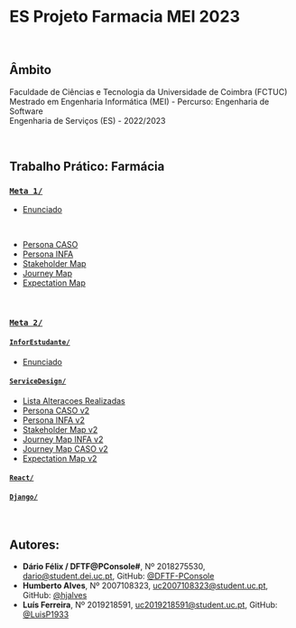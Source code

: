 # ES Projeto Farmacia MEI 2023

<br />

## Âmbito

Faculdade de Ciências e Tecnologia da Universidade de Coimbra (FCTUC) <br />
Mestrado em Engenharia Informática (MEI) - Percurso: Engenharia de Software <br />
Engenharia de Serviços (ES) - 2022/2023 <br />

<br />

## Trabalho Prático: Farmácia

### [`Meta 1/`](Meta%201/)
- [Enunciado](Meta%201/InforEstudante/TP%202022-2023%20(2S)%20-%20Part%201.pdf)

<br />

- [Persona CASO](Meta%201/Persona_CASO.pdf)
- [Persona INFA](Meta%201/Persona_INFA.pdf)
- [Stakeholder Map](Meta%201/Stakeholder_Map.pdf)
- [Journey Map](Meta%201/JourneyMap_AllInOne.pdf)
- [Expectation Map](Meta%201/Expectation%20Map.pdf)

<br />

### [`Meta 2/`](Meta%202/)

#### [`InforEstudante/`](Meta%202/InforEstudante/)
- [Enunciado](Meta%202/InforEstudante/TP%202022-2023%20(2S)%20-%20Part%202.pdf)

#### [`ServiceDesign/`](Meta%202/ServiceDesign/)
- [Lista Alteracoes Realizadas](Meta%202/ServiceDesign/Lista_Alteracoes_Realizadas.pdf)
- [Persona CASO v2](Meta%202/ServiceDesign/Persona_CASO_V2.pdf)
- [Persona INFA v2](Meta%202/ServiceDesign/Persona_INFA_V2.pdf)
- [Stakeholder Map v2](Meta%202/ServiceDesign/Stakeholder_Map_V2.pdf)
- [Journey Map INFA v2](Meta%202/ServiceDesign/Journey_Map_INFA_V2.pdf)
- [Journey Map CASO v2](Meta%202/ServiceDesign/Journey_Map_CASO_V2.pdf)
- [Expectation Map v2](Expectation_Map_INFA_CASO_V2.pdf)

#### [`React/`](Meta%202/React/src/)

#### [`Django/`](Meta%202/Django/)

<br />

## Autores:
* **Dário Félix / DFTF@PConsole#**, Nº 2018275530, [dario@student.dei.uc.pt](mailto:dario@student.dei.uc.pt), GitHub: [@DFTF-PConsole](https://github.com/DFTF-PConsole)
* **Humberto Alves**, Nº 2007108323, [uc2007108323@student.uc.pt](mailto:uc2007108323@student.uc.pt), GitHub: [@hjalves](https://github.com/hjalves)
* **Luís Ferreira**, Nº 2019218591, [uc2019218591@student.uc.pt](mailto:uc2019218591@student.uc.pt), GitHub: [@LuisP1933](https://github.com/LuisP1933)
